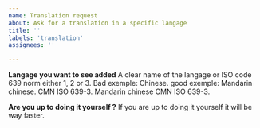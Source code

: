 ```yaml
---
name: Translation request
about: Ask for a translation in a specific langage
title: ''
labels: 'translation'
assignees: ''

---
```


**Langage you want to see added**
A clear name of the langage or ISO code 639 norm either 1, 2 or 3.
Bad exemple:
Chinese.
good exemple:
Mandarin chinese.
CMN ISO 639-3.
Mandarin chinese CMN ISO 639-3.

**Are you up to doing it yourself ?**
If you are up to doing it yourself it will be way faster.